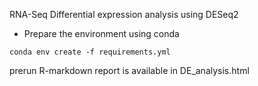 RNA-Seq Differential expression analysis using DESeq2 

* Prepare the environment using conda

`conda env create -f requirements.yml`

prerun R-markdown report is available in DE_analysis.html

